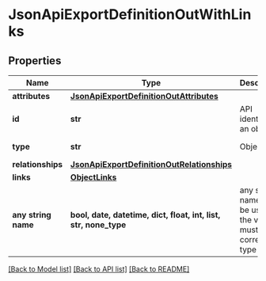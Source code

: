 # JsonApiExportDefinitionOutWithLinks


## Properties
Name | Type | Description | Notes
------------ | ------------- | ------------- | -------------
**attributes** | [**JsonApiExportDefinitionOutAttributes**](JsonApiExportDefinitionOutAttributes.md) |  | 
**id** | **str** | API identifier of an object | 
**type** | **str** | Object type | defaults to "exportDefinition"
**relationships** | [**JsonApiExportDefinitionOutRelationships**](JsonApiExportDefinitionOutRelationships.md) |  | [optional] 
**links** | [**ObjectLinks**](ObjectLinks.md) |  | [optional] 
**any string name** | **bool, date, datetime, dict, float, int, list, str, none_type** | any string name can be used but the value must be the correct type | [optional]

[[Back to Model list]](../README.md#documentation-for-models) [[Back to API list]](../README.md#documentation-for-api-endpoints) [[Back to README]](../README.md)


